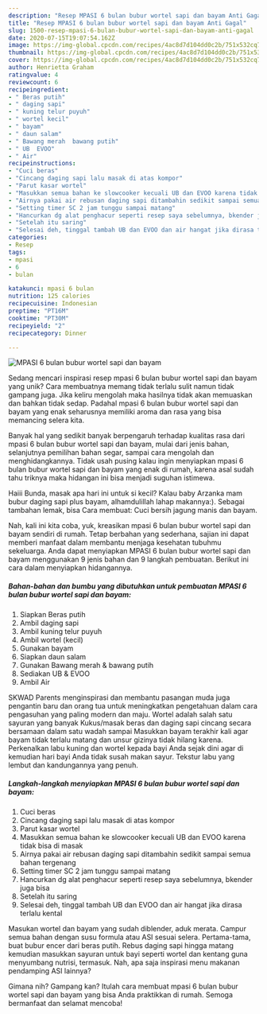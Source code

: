 ```yaml
---
description: "Resep MPASI 6 bulan bubur wortel sapi dan bayam Anti Gagal"
title: "Resep MPASI 6 bulan bubur wortel sapi dan bayam Anti Gagal"
slug: 1500-resep-mpasi-6-bulan-bubur-wortel-sapi-dan-bayam-anti-gagal
date: 2020-07-15T19:07:54.162Z
image: https://img-global.cpcdn.com/recipes/4ac8d7d104dd0c2b/751x532cq70/mpasi-6-bulan-bubur-wortel-sapi-dan-bayam-foto-resep-utama.jpg
thumbnail: https://img-global.cpcdn.com/recipes/4ac8d7d104dd0c2b/751x532cq70/mpasi-6-bulan-bubur-wortel-sapi-dan-bayam-foto-resep-utama.jpg
cover: https://img-global.cpcdn.com/recipes/4ac8d7d104dd0c2b/751x532cq70/mpasi-6-bulan-bubur-wortel-sapi-dan-bayam-foto-resep-utama.jpg
author: Henrietta Graham
ratingvalue: 4
reviewcount: 6
recipeingredient:
- " Beras putih"
- " daging sapi"
- " kuning telur puyuh"
- " wortel kecil"
- " bayam"
- " daun salam"
- " Bawang merah  bawang putih"
- " UB  EVOO"
- " Air"
recipeinstructions:
- "Cuci beras"
- "Cincang daging sapi lalu masak di atas kompor"
- "Parut kasar wortel"
- "Masukkan semua bahan ke slowcooker kecuali UB dan EVOO karena tidak bisa di masak"
- "Airnya pakai air rebusan daging sapi ditambahin sedikit sampai semua bahan tergenang"
- "Setting timer SC 2 jam tunggu sampai matang"
- "Hancurkan dg alat penghacur seperti resep saya sebelumnya, bkender juga bisa"
- "Setelah itu saring"
- "Selesai deh, tinggal tambah UB dan EVOO dan air hangat jika dirasa terlalu kental"
categories:
- Resep
tags:
- mpasi
- 6
- bulan

katakunci: mpasi 6 bulan 
nutrition: 125 calories
recipecuisine: Indonesian
preptime: "PT16M"
cooktime: "PT30M"
recipeyield: "2"
recipecategory: Dinner

---
```



![MPASI 6 bulan bubur wortel sapi dan bayam](https://img-global.cpcdn.com/recipes/4ac8d7d104dd0c2b/751x532cq70/mpasi-6-bulan-bubur-wortel-sapi-dan-bayam-foto-resep-utama.jpg)

Sedang mencari inspirasi resep mpasi 6 bulan bubur wortel sapi dan bayam yang unik? Cara membuatnya memang tidak terlalu sulit namun tidak gampang juga. Jika keliru mengolah maka hasilnya tidak akan memuaskan dan bahkan tidak sedap. Padahal mpasi 6 bulan bubur wortel sapi dan bayam yang enak seharusnya memiliki aroma dan rasa yang bisa memancing selera kita.

Banyak hal yang sedikit banyak berpengaruh terhadap kualitas rasa dari mpasi 6 bulan bubur wortel sapi dan bayam, mulai dari jenis bahan, selanjutnya pemilihan bahan segar, sampai cara mengolah dan menghidangkannya. Tidak usah pusing kalau ingin menyiapkan mpasi 6 bulan bubur wortel sapi dan bayam yang enak di rumah, karena asal sudah tahu triknya maka hidangan ini bisa menjadi suguhan istimewa.

Haiii Bunda, masak apa hari ini untuk si kecil? Kalau baby Arzanka mam bubur daging sapi plus bayam, alhamdulillah lahap makannya:). Sebagai tambahan lemak, bisa Cara membuat: Cuci bersih jagung manis dan bayam.


Nah, kali ini kita coba, yuk, kreasikan mpasi 6 bulan bubur wortel sapi dan bayam sendiri di rumah. Tetap berbahan yang sederhana, sajian ini dapat memberi manfaat dalam membantu menjaga kesehatan tubuhmu sekeluarga. Anda dapat menyiapkan MPASI 6 bulan bubur wortel sapi dan bayam menggunakan 9 jenis bahan dan 9 langkah pembuatan. Berikut ini cara dalam menyiapkan hidangannya.

<!--inarticleads1-->

##### Bahan-bahan dan bumbu yang dibutuhkan untuk pembuatan MPASI 6 bulan bubur wortel sapi dan bayam:

1. Siapkan  Beras putih
1. Ambil  daging sapi
1. Ambil  kuning telur puyuh
1. Ambil  wortel (kecil)
1. Gunakan  bayam
1. Siapkan  daun salam
1. Gunakan  Bawang merah &amp; bawang putih
1. Sediakan  UB &amp; EVOO
1. Ambil  Air


SKWAD Parents menginspirasi dan membantu pasangan muda juga pengantin baru dan orang tua untuk meningkatkan pengetahuan dalam cara pengasuhan yang paling modern dan maju. Wortel adalah salah satu sayuran yang banyak Kukus/masak beras dan daging sapi cincang secara bersamaan dalam satu wadah sampai Masukkan bayam terakhir kali agar bayam tidak terlalu matang dan unsur gizinya tidak hilang karena. Perkenalkan labu kuning dan wortel kepada bayi Anda sejak dini agar di kemudian hari bayi Anda tidak susah makan sayur. Tekstur labu yang lembut dan kandungannya yang penuh. 

<!--inarticleads2-->

##### Langkah-langkah menyiapkan MPASI 6 bulan bubur wortel sapi dan bayam:

1. Cuci beras
1. Cincang daging sapi lalu masak di atas kompor
1. Parut kasar wortel
1. Masukkan semua bahan ke slowcooker kecuali UB dan EVOO karena tidak bisa di masak
1. Airnya pakai air rebusan daging sapi ditambahin sedikit sampai semua bahan tergenang
1. Setting timer SC 2 jam tunggu sampai matang
1. Hancurkan dg alat penghacur seperti resep saya sebelumnya, bkender juga bisa
1. Setelah itu saring
1. Selesai deh, tinggal tambah UB dan EVOO dan air hangat jika dirasa terlalu kental


Masukan wortel dan bayam yang sudah diblender, aduk merata. Campur semua bahan dengan susu formula atau ASI sesuai selera. Pertama-tama, buat bubur encer dari beras putih. Rebus daging sapi hingga matang kemudian masukkan sayuran untuk bayi seperti wortel dan kentang guna menyumbang nutrisi, termasuk. Nah, apa saja inspirasi menu makanan pendamping ASI lainnya? 

Gimana nih? Gampang kan? Itulah cara membuat mpasi 6 bulan bubur wortel sapi dan bayam yang bisa Anda praktikkan di rumah. Semoga bermanfaat dan selamat mencoba!
